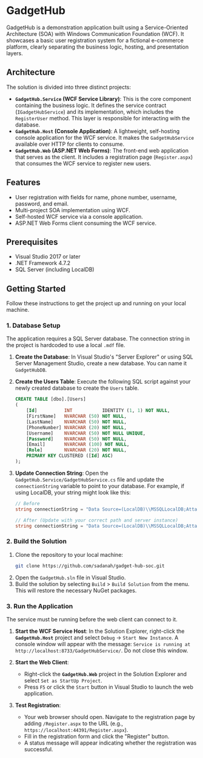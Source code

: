 # GadgetHub

GadgetHub is a demonstration application built using a Service-Oriented Architecture (SOA) with Windows Communication Foundation (WCF). It showcases a basic user registration system for a fictional e-commerce platform, clearly separating the business logic, hosting, and presentation layers.

## Architecture

The solution is divided into three distinct projects:

*   **`GadgetHub.Service` (WCF Service Library)**: This is the core component containing the business logic. It defines the service contract (`IGadgetHubService`) and its implementation, which includes the `RegisterUser` method. This layer is responsible for interacting with the database.
*   **`GadgetHub.Host` (Console Application)**: A lightweight, self-hosting console application for the WCF service. It makes the `GadgetHubService` available over HTTP for clients to consume.
*   **`GadgetHub.Web` (ASP.NET Web Forms)**: The front-end web application that serves as the client. It includes a registration page (`Register.aspx`) that consumes the WCF service to register new users.

## Features

*   User registration with fields for name, phone number, username, password, and email.
*   Multi-project SOA implementation using WCF.
*   Self-hosted WCF service via a console application.
*   ASP.NET Web Forms client consuming the WCF service.

## Prerequisites

*   Visual Studio 2017 or later
*   .NET Framework 4.7.2
*   SQL Server (including LocalDB)

## Getting Started

Follow these instructions to get the project up and running on your local machine.

### 1. Database Setup

The application requires a SQL Server database. The connection string in the project is hardcoded to use a local `.mdf` file.

1.  **Create the Database**: In Visual Studio's "Server Explorer" or using SQL Server Management Studio, create a new database. You can name it `GadgetHubDB`.

2.  **Create the Users Table**: Execute the following SQL script against your newly created database to create the `Users` table.

    ```sql
    CREATE TABLE [dbo].[Users]
    (
        [Id]          INT           IDENTITY (1, 1) NOT NULL,
        [FirstName]   NVARCHAR (50) NOT NULL,
        [LastName]    NVARCHAR (50) NOT NULL,
        [PhoneNumber] NVARCHAR (20) NOT NULL,
        [Username]    NVARCHAR (50) NOT NULL UNIQUE,
        [Password]    NVARCHAR (50) NOT NULL,
        [Email]       NVARCHAR (100) NOT NULL,
        [Role]        NVARCHAR (20) NOT NULL,
        PRIMARY KEY CLUSTERED ([Id] ASC)
    );
    ```

3.  **Update Connection String**: Open the `GadgetHub.Service/GadgetHubService.cs` file and update the `connectionString` variable to point to your database. For example, if using LocalDB, your string might look like this:

    ```csharp
    // Before
    string connectionString = "Data Source=(LocalDB)\\MSSQLLocalDB;AttachDbFilename=D:\\SOC\\GadgetHub\\GadgetHubDB.mdf;Integrated Security=True;Connect Timeout=30;Encrypt=False";
    
    // After (Update with your correct path and server instance)
    string connectionString = "Data Source=(LocalDB)\\MSSQLLocalDB;AttachDbFilename=C:\\Your\\Path\\To\\GadgetHubDB.mdf;Integrated Security=True;Connect Timeout=30";
    ```

### 2. Build the Solution

1.  Clone the repository to your local machine:
    ```sh
    git clone https://github.com/sadanah/gadget-hub-soc.git
    ```
2.  Open the `GadgetHub.sln` file in Visual Studio.
3.  Build the solution by selecting `Build` > `Build Solution` from the menu. This will restore the necessary NuGet packages.

### 3. Run the Application

The service must be running before the web client can connect to it.

1.  **Start the WCF Service Host**: In the Solution Explorer, right-click the **`GadgetHub.Host`** project and select `Debug` -> `Start New Instance`. A console window will appear with the message: `Service is running at http://localhost:8733/GadgetHubService/`. Do not close this window.

2.  **Start the Web Client**:
    *   Right-click the **`GadgetHub.Web`** project in the Solution Explorer and select `Set as StartUp Project`.
    *   Press `F5` or click the `Start` button in Visual Studio to launch the web application.

3.  **Test Registration**:
    *   Your web browser should open. Navigate to the registration page by adding `/Register.aspx` to the URL (e.g., `https://localhost:44391/Register.aspx`).
    *   Fill in the registration form and click the "Register" button.
    *   A status message will appear indicating whether the registration was successful.
